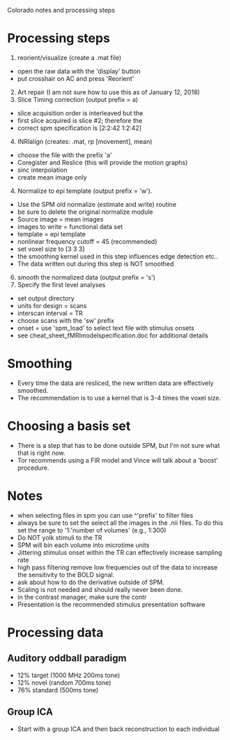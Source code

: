 Colorado notes and processing steps

# Processing steps
1. reorient/visualize (create a .mat file)
  * open the raw data with the 'display' button
  * put crosshair on AC and press 'Reorient'
2. Art repair (I am not sure how to use this as of January 12, 2018)
3. Slice Timing correction (output prefix = a)
  *   slice acquisition order is interleaved but the
  *   first slice acquired is slice #2; therefore the
  *   correct spm specification is [2:2:42 1:2:42]
4. INRIalign (creates: .mat, rp [movement], mean)
  * choose the file with the prefix 'a'
  * Coregister and Reslice (this will provide the motion graphs)
  * sinc interpolation
  * create mean image only
4. Normalize to epi template (output prefix = 'w').
  * Use the SPM old normalize (estimate and write) routine
  * be sure to delete the original normalize module
  * Source image = mean images
  * images to write = functional data set
  * template = epi template
  * nonlinear frequency cutoff = 45 (recommended)
  * set voxel size to [3 3 3]
  * the smoothing kernel used in this step influences edge detection etc..
  * The data written out during this step is NOT smoothed
6. smooth the normalized data (output prefix = 's')
7. Specify the first level analyses
  * set output directory
  * units for design = scans
  * interscan interval = TR
  * choose scans with the 'sw' prefix
  * onset = use 'spm_load' to select text file with stimulus onsets
  * see cheat_sheet_fMRImodelspecification.doc for additional details




# Smoothing
  * Every time the data are resliced, the new written data are effectively smoothed.
  * The recommendation is to use a kernel that is 3-4 times the voxel size.


# Choosing a basis set
  * There is a step that has to be done outside SPM, but I'm not sure what that is right now.
  * Tor recommends using a FIR model and Vince will talk about a 'boost' procedure.

# Notes
  * when selecting files in spm you can use ^'prefix' to filter files
  * always be sure to set the select all the images in the .nii files. To do this set the range to '1:'number of volumes' (e.g., 1:300)
  * Do NOT yolk stimuli to the TR
  * SPM will bin each volume into microtime units
  * Jittering stimulus onset within the TR can effectively increase sampling rate
  * high pass filtering remove low frequencies out of the data to increase the sensitivity to the BOLD signal.
  * ask about how to do the derivative outside of SPM.
  * Scaling is not needed and should really never been done.
  * in the contrast manager, make sure the contr
  * Presentation is the recommended stimulus presentation software



# Processing data
## Auditory oddball paradigm
  * 12% target (1000 MHz 200ms tone)
  * 12% novel (random 700ms tone)
  * 76% standard (500ms tone)



## Group ICA
* Start with a group ICA and then back reconstruction to each individual
